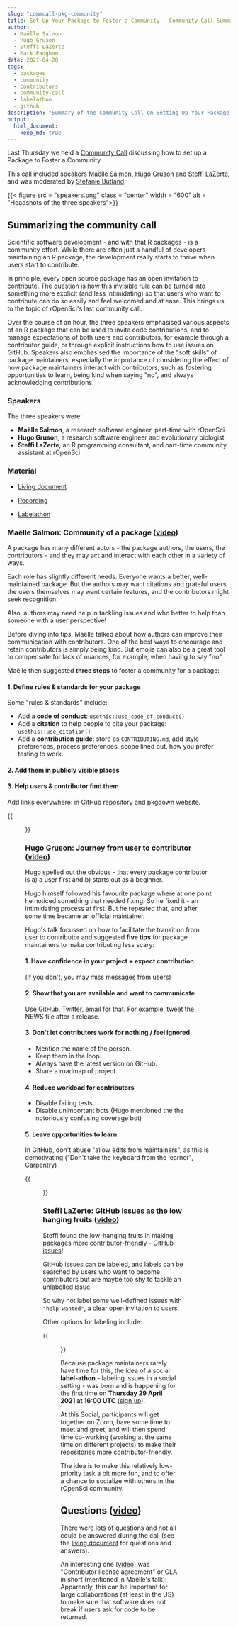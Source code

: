 ```yaml
---
slug: "commcall-pkg-community"
title: Set Up Your Package to Foster a Community - Community Call Summary
author:
  - Maëlle Salmon
  - Hugo Gruson
  - Steffi LaZerte
  - Mark Padgham
date: 2021-04-28
tags:
  - packages
  - community
  - contributors
  - community-call
  - labelathon
  - github
description: "Summary of the Community Call on Setting Up Your Package to Foster a Community"
output: 
  html_document:
    keep_md: true
---
```


Last Thursday we held a [Community Call](/commcalls/apr2021-pkg-community/) discussing how to set up a Package to Foster a Community. 

This call included speakers [Maëlle Salmon](/author/maëlle-salmon/), [Hugo Gruson](/author/hugo-gruson) and [Steffi LaZerte](/author/steffi-lazerte), and was moderated by [Stefanie Butland](/author/stefanie-butland).

{{< figure src = "speakers.png" class = "center" width = "600" alt = "Headshots of the three speakers">}}



## Summarizing the community call

Scientific software development - and with that R packages - is a community effort. While there are often just a handful of developers maintaining an R package, the development really starts to thrive when users start to contribute. 


In principle, every open source package has an open invitation to contribute. The question is how this invisible rule can be turned into something more explicit (and less intimidating) so that users who want to contribute can do so easily and feel welcomed and at ease. This brings us to the topic of rOpenSci's last community call. 

Over the course of an hour, the three speakers emphasised various aspects of an R package that can be used to invite code contributions, and to manage expectations of both users and contributors, for example through a contributor guide, or through explicit instructions how to use issues on GitHub. Speakers also emphasised the importance of the "soft skills" of package maintainers, especially the importance of considering the effect of how package maintainers interact with contributors, such as fostering opportunities to learn, being kind when saying "no", and always acknowledging contributions.


### Speakers

The three speakers were: 

- **Maëlle Salmon**, a research software engineer, part-time with rOpenSci
- **Hugo Gruson**, a research software engineer and evolutionary biologist
- **Steffi LaZerte**, an R programming consultant, and part-time community assistant at rOpenSci


### Material

- [Living document](
https://docs.google.com/document/d/1UpYoeMoPWR11JTmxYoypXkA5xvWgV-e4aXCy6pd-Ri8/edit)

- [Recording](/commcalls/apr2021-pkg-community/)

- [Labelathon](/events/labelathon01/)


### Maëlle Salmon: Community of a package ([video](https://vimeo.com/540502735#t=4m55s))

A package has many different actors - the package authors, the users, the contributors - and they may act and interact with each other in a variety of ways.

Each role has slightly different needs. Everyone wants a better, well-maintained package. But the authors may want citations and grateful users, the users themselves may want certain features, and the contributors might seek recognition. 

Also, authors may need help in tackling issues and who better to help than someone with a user perspective!

Before diving into tips, Maëlle talked about how authors can improve their communication with contributors. One of the best ways to encourage and retain contributors is simply being kind. But emojis can also be a great tool to compensate for lack of nuances, for example, when having to say "no". 

Maëlle then suggested **three steps** to foster a community for a package: 

#### 1. Define rules & standards for your package

Some "rules & standards" include: 

- Add a **code of conduct**: `usethis::use_code_of_conduct()`
- Add a **citation** to help people to cite your package: `usethis::use_citation()`
- Add a **contribution guide**: store as `CONTRIBUTING.md`, add style preferences, process preferences, scope lined out, how you prefer testing to work.

#### 2. Add them in publicly visible places

#### 3. Help users & contributor find them

Add links everywhere: in GitHub repository and pkgdown website. 

{{<figure src = "summary_maelle.png" class = "center" width = "600" alt = "Summary slide of Maelles talk: Conclusion: Summarize the rules and quirks of your pakcage; Store them in standard places; Help users & contributors find them. and the whole time, be kind!">}}



### Hugo Gruson: Journey from user to contributor ([video](https://vimeo.com/540502735#t=20m00s))

Hugo spelled out the obvious - that every package contributor is a) a user first and b) starts out as a beginner. 

Hugo himself followed his favourite package where at one point he noticed something that needed fixing. So he fixed it - an intimidating process at first. But he repeated that, and after some time became an official maintainer. 

Hugo's talk focussed on how to facilitate the transition from user to contributor and suggested **five tips** for package maintainers to make contributing less scary:

#### 1. Have confidence in your project + expect contribution

(if you don't, you may miss messages from users)

#### 2. Show that you are available and want to communicate

Use GitHub, Twitter, email for that. For example, tweet the NEWS file after a release.

#### 3. Don't let contributors work for nothing / feel ignored

- Mention the name of the person. 
- Keep them in the loop. 
- Always have the latest version on GitHub. 
- Share a roadmap of project. 

#### 4. Reduce workload for contributors

- Disable failing tests. 
- Disable unimportant bots (Hugo mentioned the the notoriously confusing coverage bot)

#### 5. Leave opportunities to learn

In GitHub, don't abuse "allow edits from maintainers", as this is demotivating ("Don't take the keyboard from the learner", Carpentry)

{{<figure src = "summary_hugo.png" class = "center" width = "600" alt = "Summary slide of Hugo's talk: Have confidence in your project and expect contribution; Show that you are available and want to communicate; Don't let contributors work for nothing / feel ignored; Reduce the workload; But leave opportunities to learn">}}



### Steffi LaZerte: GitHub Issues as the low hanging fruits ([video](https://vimeo.com/540502735#t=32m28s))

Steffi found the low-hanging fruits in making packages more contributor-friendly - [GitHub issues](https://github.com/issues)!

GitHub issues can be labeled, and labels can be searched by users who want to become contributors but are maybe too shy to tackle an unlabelled issue. 

So why not label some well-defined issues with `"help wanted"`, a clear open invitation to users. 

Other options for labeling include: 


{{<figure src = "summary_steffi.png" class = "center" width = "600" alt = "Alternative issue labels from Steffi's talk: help wanted; good first issue; documentation; feature">}}

Because package maintainers rarely have time for this, the idea of a social **label-athon** - labeling issues in a social setting - was born and is happening for the first time on **Thursday 29 April 2021 at 16:00 UTC** ([sign up](https://form.jotform.com/210906095013043)).

At this Social, participants will get together on Zoom, have some time to meet and greet, and will then spend time co-working (working at the same time on different projects) to make their repositories more contributor-friendly.

The idea is to make this relatively low-priority task a bit more fun, and to offer a chance to socialize with others in the rOpenSci community.




## Questions ([video](https://vimeo.com/540502735#t=43m58s))

There were lots of questions and not all could be answered during the call (see the [living document](https://docs.google.com/document/d/1UpYoeMoPWR11JTmxYoypXkA5xvWgV-e4aXCy6pd-Ri8/edit) for questions and answers). 

An interesting one ([video](https://vimeo.com/540502735#t=54m30s)) was "Contributor license agreement" or CLA in short (mentioned in Maëlle's talk): Apparently, this can be important for large collaborations (at least in the US) to make sure that software does not break if users ask for code to be returned.
